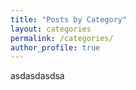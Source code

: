 ```yaml
---
title: "Posts by Category"
layout: categories
permalink: /categories/
author_profile: true
---
```




asdasdasdsa
